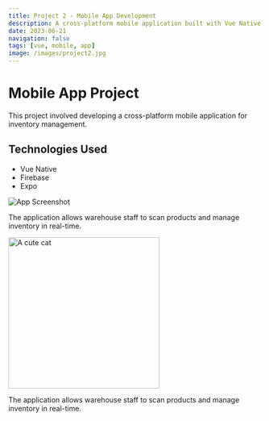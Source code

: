 ```yaml
---
title: Project 2 - Mobile App Development
description: A cross-platform mobile application built with Vue Native
date: 2023-06-21
navigation: false
tags: [vue, mobile, app]
image: /images/project2.jpg
---
```


# Mobile App Project

This project involved developing a cross-platform mobile application for inventory management.

## Technologies Used

- Vue Native
- Firebase
- Expo

![App Screenshot](https://grain.one/wp-content/uploads/2024/01/Score-Segment.jpg)

The application allows warehouse staff to scan products and manage inventory in real-time.


<img src="https://grain.one/wp-content/uploads/2024/01/Score-Segment.jpg" alt="A cute cat" style="width:300px; height:auto;">

The application allows warehouse staff to scan products and manage inventory in real-time.
